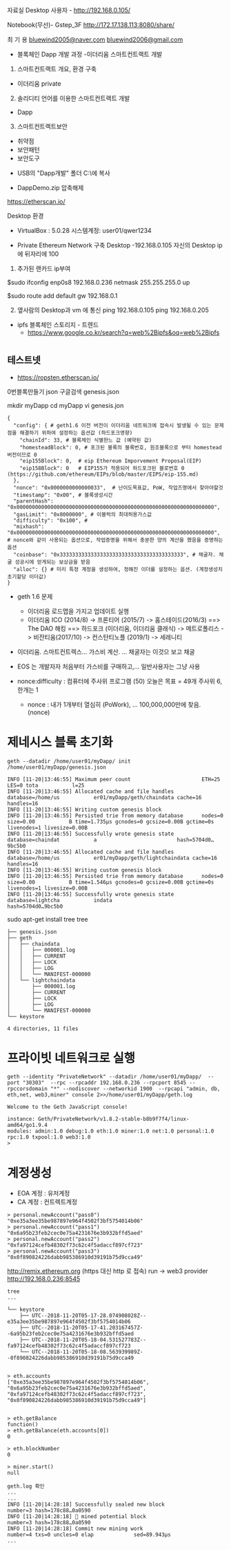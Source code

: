 자료실
Desktop 사용자 - http://192.168.0.105/

Notebook(무선)-  Gstep_3F
http://172.17.138.113:8080/share/

   최   기 용
   bluewind2005@naver.com
   bluewind2006@gmail.com



* 블록체인 Dapp 개발 과정
 -이더리움 스마트컨트랙트 개발

 1) 스마트컨트랙트 개요, 환경 구축
   - 이더리움 private

 2) 솔리디티 언어를 이용한 스마트컨트랙트 개발
  - Dapp

 3) 스마트컨트랙트보안
   - 취약점
   - 보안패턴
   - 보안도구

  
* USB의 "Dapp개발" 폴더 
  C:\에 복사
 - DappDemo.zip 압축해제

https://etherscan.io/

Desktop 환경
- VirtualBox : 5.0.28
시스템계정:  user01/qwer1234


* Private Ethereum Network 구축
 Desktop -192.168.0.105
 자신의 Desktop ip에 뒤자리에 100

1) 추가된 랜카드 ip부여

$sudo ifconfig enp0s8 192.168.0.236 netmask 255.255.255.0 up

$sudo route add default gw 192.168.0.1


2) 옆사람의 Desktop과 vm 에 통신
  ping 192.168.0.105
  ping 192.168.0.205
  
  
* ipfs 블록체인 스토리지 - 트렌드
  - https://www.google.co.kr/search?q=web%2Bipfs&oq=web%2Bipfs

# 
## 테스트넷
* https://ropsten.etherscan.io/

0번블록만들기
json
구글검색 genesis.json

mkdir myDapp
cd myDapp
vi genesis.jon


```
{
  "config": { # geth1.6 이전 버전이 이더리움 네트워크에 접속시 발생될 수 있는 문제점을 해결하기 위하여 설정하는 옵션값 (하드포크영향)
    "chainId": 33, # 블록체인 식별한느 값 (예약된 값)
    "homesteadBlock": 0, # 포크된 블록의 블록번호, 원조블록으로 부터 homestead 버전이므로 0
    "eip155Block": 0,  # eip Ethereum Imporvement Proposal(EIP)
    "eip158Block": 0   # EIP155가 적용되어 하드포크된 블로번호 0 (https://github.com/ethereum/EIPs/blob/master/EIPS/eip-155.md)    
  },
  "nonce": "0x0000000000000033",  # 난이도목표값, PoW, 작업즈명에서 찾아야할것
  "timestamp": "0x00", # 블록생성시간
  "parentHash": "0x0000000000000000000000000000000000000000000000000000000000000000",
  "gasLimit": "0x8000000", # 이블럭의 최대허용가스값
  "difficulty": "0x100", # 
  "mixhash": "0x0000000000000000000000000000000000000000000000000000000000000000", # nonce와 같이 사용되는 옵션으로, 작업증명을 위해서 충분한 양의 계산을 했음을 증명하는 옵션
  "coinbase": "0x3333333333333333333333333333333333333333", # 채굴자. 채굴 성공시에 얻게되는 보상금을 받음
  "alloc": {} # 미리 특정 계정을 생성하여, 정해진 이더를 설정하는 옵션. (계정생성치 초기할당 이더값)
}
```
* geth 1.6 문제
   - 이더리움 로드맵을 가지고 업데이트 실행
   - 이더리움 ICO (2014/8) -> 프론티어 (2015/7) -> 홈스테이드(2016/3) ==> The DAO 해킹 ==> 하드포크 (이더리움, 이더리움 클래식)
                           -> 메트로폴리스 -> 비잔티움(2017/10) -> 컨스탄티노플 (2019/1) -> 세레니티
                     

* 이더리움. 스마트컨트렉스...  가스비 계산. ... 채굴자는 이것으 보고 채굴
* EOS 는 개발자자 처음부터 가스비를 구매하고,... 일반사용자는 그냥 사용
* nonce:difficulty : 컴퓨터에 주사위 프로그램 (50)
                     오늘은 목표 = 49개 주사위 6, 한개는 1
   - nonce : 내가 1개부터 열심히 (PoWork), ... 100,000,000만에 찾음. (nonce)

# 제네시스 블록 초기화
```
geth --datadir /home/user01/myDapp/ init /home/user01/myDapp/genesis.json

INFO [11-20|13:46:55] Maximum peer count                       ETH=25 LES=0 tota           l=25
INFO [11-20|13:46:55] Allocated cache and file handles         database=/home/us           er01/myDapp/geth/chaindata cache=16 handles=16
INFO [11-20|13:46:55] Writing custom genesis block
INFO [11-20|13:46:55] Persisted trie from memory database      nodes=0 size=0.00           B time=1.735µs gcnodes=0 gcsize=0.00B gctime=0s livenodes=1 livesize=0.00B
INFO [11-20|13:46:55] Successfully wrote genesis state         database=chaindat           a                          hash=5704d0…9bc5b0
INFO [11-20|13:46:55] Allocated cache and file handles         database=/home/us           er01/myDapp/geth/lightchaindata cache=16 handles=16
INFO [11-20|13:46:55] Writing custom genesis block
INFO [11-20|13:46:55] Persisted trie from memory database      nodes=0 size=0.00           B time=1.546µs gcnodes=0 gcsize=0.00B gctime=0s livenodes=1 livesize=0.00B
INFO [11-20|13:46:55] Successfully wrote genesis state         database=lightcha           indata                          hash=5704d0…9bc5b0
```
sudo apt-get install tree
tree
```
├── genesis.json
├── geth
│   ├── chaindata
│   │   ├── 000001.log
│   │   ├── CURRENT
│   │   ├── LOCK
│   │   ├── LOG
│   │   └── MANIFEST-000000
│   └── lightchaindata
│       ├── 000001.log
│       ├── CURRENT
│       ├── LOCK
│       ├── LOG
│       └── MANIFEST-000000
└── keystore

4 directories, 11 files

```
# 프라이빗 네트워크로 실행
```         
geth --identity "PrivateNetwork" --datadir /home/user01/myDapp/  --port "30303"  --rpc --rpcaddr 192.168.0.236 --rpcport 8545 --rpccorsdomain "*" --nodiscover --networkid 1900  --rpcapi "admin, db, eth,net, web3,miner" console 2>>/home/user01/myDapp/geth.log

Welcome to the Geth JavaScript console!

instance: Geth/PrivateNetwork/v1.8.2-stable-b8b9f7f4/linux-amd64/go1.9.4
modules: admin:1.0 debug:1.0 eth:1.0 miner:1.0 net:1.0 personal:1.0 rpc:1.0 txpool:1.0 web3:1.0
>
```

# 계정생성
* EOA 계정 : 유저계정
* CA 계정 : 컨트렉트계정
```
> personal.newAccount("pass0")
"0xe35a3ee35be987897e964f4502f3bf5754014b06"
> personal.newAccount("pass1")
"0x6a95b23feb2cec0e75a4231676e3b932bffd5aed"
> personal.newAccount("pass2")
"0xfa97124cefb48302f73c62c4f5adaccf897cf723"
> personal.newAccount("pass3")
"0x0f890824226dabb985386910d39191b75d9cca49"
```

http://remix.ethereum.org  (https 대신 http 로 접속)
run -> web3 provider
http://192.168.0.236:8545

```
tree
...

└── keystore
    ├── UTC--2018-11-20T05-17-28.074908028Z--e35a3ee35be987897e964f4502f3bf5754014b06
    ├── UTC--2018-11-20T05-17-41.203167457Z--6a95b23feb2cec0e75a4231676e3b932bffd5aed
    ├── UTC--2018-11-20T05-18-04.531527783Z--fa97124cefb48302f73c62c4f5adaccf897cf723
    └── UTC--2018-11-20T05-18-08.563939989Z--0f890824226dabb985386910d39191b75d9cca49
```
```

> eth.accounts
["0xe35a3ee35be987897e964f4502f3bf5754014b06", "0x6a95b23feb2cec0e75a4231676e3b932bffd5aed", "0xfa97124cefb48302f73c62c4f5adaccf897cf723", "0x0f890824226dabb985386910d39191b75d9cca49"]


> eth.getBalance
function()
> eth.getBalance(eth.accounts[0])
0

> eth.blockNumber
0

> miner.start()
null

geth.log 확인
...
...
INFO [11-20|14:28:18] Successfully sealed new block            number=3 hash=178c88…0a0590
INFO [11-20|14:28:18] 🔨 mined potential block                  number=3 hash=178c88…0a0590
INFO [11-20|14:28:18] Commit new mining work                   number=4 txs=0 uncles=0 elap             sed=89.943µs
...


```



   
  







  
  
  
  
  
  
  
  
  
  
  
  
